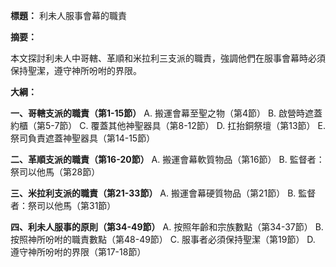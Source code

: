 **標題：** 利未人服事會幕的職責

**摘要：**

本文探討利未人中哥轄、革順和米拉利三支派的職責，強調他們在服事會幕時必須保持聖潔，遵守神所吩咐的界限。

**大綱：**

**一、哥轄支派的職責（第1-15節）**
    A. 搬運會幕至聖之物（第4節）
    B. 啟營時遮蓋約櫃（第5-7節）
    C. 覆蓋其他神聖器具（第8-12節）
    D. 扛抬銅祭壇（第13節）
    E. 祭司負責遮蓋神聖器具（第14-15節）

**二、革順支派的職責（第16-20節）**
    A. 搬運會幕軟質物品（第16節）
    B. 監督者：祭司以他馬（第28節）

**三、米拉利支派的職責（第21-33節）**
    A. 搬運會幕硬質物品（第21節）
    B. 監督者：祭司以他馬（第31節）

**四、利未人服事的原則（第34-49節）**
    A. 按照年齡和宗族數點（第34-37節）
    B. 按照神所吩咐的職責數點（第48-49節）
    C. 服事者必須保持聖潔（第19節）
    D. 遵守神所吩咐的界限（第17-18節）